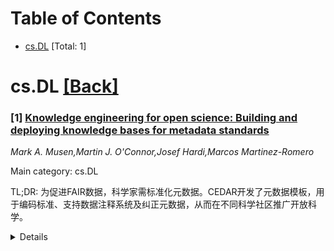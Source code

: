 <div id=toc></div>

# Table of Contents

- [cs.DL](#cs.DL) [Total: 1]


<div id='cs.DL'></div>

# cs.DL [[Back]](#toc)

### [1] [Knowledge engineering for open science: Building and deploying knowledge bases for metadata standards](https://arxiv.org/abs/2507.22391)
*Mark A. Musen,Martin J. O'Connor,Josef Hardi,Marcos Martinez-Romero*

Main category: cs.DL

TL;DR: 为促进FAIR数据，科学家需标准化元数据。CEDAR开发了元数据模板，用于编码标准、支持数据注释系统及纠正元数据，从而在不同科学社区推广开放科学。


<details>
  <summary>Details</summary>
Motivation: 科学家努力使其数据集符合FAIR（可查找、可访问、可互操作、可重用）原则。虽然记住所有FAIR指导原则很困难，但有一个最重要的要求：数据需要用丰富、特定领域、标准化的元数据进行注释。

Method: 扩展数据注释与检索中心（CEDAR）开发技术，使科学家能够将元数据标准编码为模板，这些模板列举了不同类型实验的属性，并捕获了关于如何描述数据以及第三方理解数据集所需信息的偏好。

Result: CEDAR模板已被用于标准化各种科学联盟的元数据。它们还被用作通过Web表单或电子表格获取元数据的数据注释系统的基础，并能帮助纠正元数据以确保符合标准。

Conclusion: CEDAR模板以符号形式捕获知识，并将其应用于多种环境。它们为科学界创建共享元数据标准、编码其应用偏好以及将这些标准部署到各种智能系统以促进开放科学提供了机制。

Abstract: Scientists strive to make their datasets available in open repositories, with
the goal that they be findable, accessible, interoperable, and reusable (FAIR).
Although it is hard for most investigators to remember all the guiding
principles associated with FAIR data, there is one overarching requirement: The
data need to be annotated with rich, discipline-specific, standardized
metadata. The Center for Expanded Data Annotation and Retrieval (CEDAR) builds
technology that enables scientists to encode metadata standards as templates
that enumerate the attributes of different kinds of experiments. These metadata
templates capture preferences regarding how data should be described and what a
third party needs to know to make sense of the datasets. CEDAR templates
describing community metadata preferences have been used to standardize
metadata for a variety of scientific consortia. They have been used as the
basis for data-annotation systems that acquire metadata through Web forms or
through spreadsheets, and they can help correct metadata to ensure adherence to
standards. Like the declarative knowledge bases that underpinned intelligent
systems decades ago, CEDAR templates capture the knowledge in symbolic form,
and they allow that knowledge to be applied in a variety of settings. They
provide a mechanism for scientific communities to create shared metadata
standards and to encode their preferences for the application of those
standards, and for deploying those standards in a range of intelligent systems
to promote open science.

</details>
